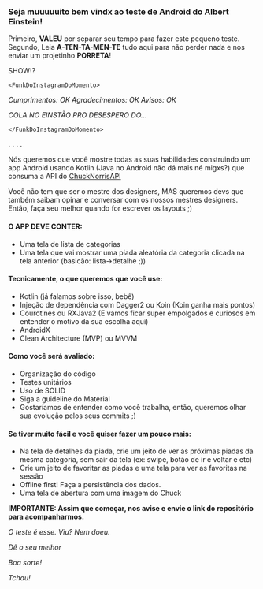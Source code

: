 ### Seja muuuuuito bem vindx ao teste de Android do Albert Einstein!

Primeiro, **VALEU** por separar seu tempo para fazer este pequeno teste.
Segundo, Leia **A-TEN-TA-MEN-TE** tudo aqui para não perder nada e nos enviar um projetinho **PORRETA**!

SHOW!? 

`<FunkDoInstagramDoMomento>`


*Cumprimentos: OK*
*Agradecimentos: OK*
*Avisos: OK*

*COLA NO EINSTÃO PRO DESESPERO DO...*

`</FunkDoInstagramDoMomento>`

.
.
.
.


Nós queremos que você mostre todas as suas habilidades construindo um app Android usando Kotlin (Java no Android não dá mais né migxs?) que consuma a API do [ChuckNorrisAPI](https://api.chucknorris.io/ "ChuckNorrisAPI")

Você não tem que ser o mestre dos designers, MAS queremos devs que também saibam opinar e conversar com os nossos mestres designers. Então, faça seu melhor quando for escrever os layouts ;)

#### O APP DEVE CONTER:

- Uma tela de lista de categorias
- Uma tela que vai mostrar uma piada aleatória da categoria clicada na tela anterior (basicão: lista->detalhe ;))

####  Tecnicamente, o que queremos que você use:

- Kotlin (já falamos sobre isso, bebê)
- Injeção de dependência com Dagger2 ou Koin (Koin ganha mais pontos)
- Courotines ou RXJava2 (E vamos ficar super empolgados e curiosos em entender o motivo da sua escolha aqui)
- AndroidX
- Clean Architecture (MVP) ou MVVM

#### Como você será avaliado:

- Organização do código
- Testes unitários
- Uso de SOLID
- Siga a guideline do Material
- Gostaríamos de entender como você trabalha, então, queremos olhar sua evolução pelos seus commits ;)


#### Se tiver muito fácil e você quiser fazer um pouco mais:

- Na tela de detalhes da piada, crie um jeito de ver as próximas piadas da mesma categoria, sem sair da tela (ex: swipe, botão de ir e voltar e etc)
- Crie um jeito de favoritar as piadas e uma tela para ver as favoritas na sessão
- Offline first! Faça a persistência dos dados.
- Uma tela de abertura com uma imagem do Chuck


**IMPORTANTE: Assim que começar, nos avise e envie o link do repositório para acompanharmos.**

*O teste é esse. Viu? Nem doeu.*

*Dê o seu melhor*

*Boa sorte!*

*Tchau!*
